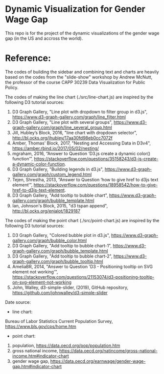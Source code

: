 # Dynamic Visualization for Gender Wage Gap

This repo is for the project of the dynamic visualizations of the gender wage gap (in the US and accross the world).



# Reference:
The codes of building the sidebar and combining text and charts are heavily based on the codes from the "slide-show" workshop by Andrew McNutt, the professor of the course CAPP 30239 Data Visualization for Public Policy.

The codes of making the line chart (./src/line-chart.js) are inspired by the following D3 tutorial sources:
1. D3 Graph Gallery, "Line plot with dropdown to filter group in d3.js", https://www.d3-graph-gallery.com/graph/line_filter.html
2. D3 Graph Gallery, "Line plot with several groups", https://www.d3-graph-gallery.com/graph/line_several_group.html
3. Jill, Hubley’s Block, 2016, "line chart with dropdown selector", http://bl.ocks.org/jhubley/17aa30fd98eb0cc7072f
4. Amber, Thomas' Block, 2017, "Nesting and Accessing Data in D3v4", https://amber.rbind.io/2017/05/02/nesting/
5. mgraham, 2016, “Answer to Question ‘D3.js create a dynamic color() function’”, https://stackoverflow.com/questions/35158243/d3-js-create-a-dynamic-color-function.
6. D3 Graph Gallery, "Building legends in d3.js", https://www.d3-graph-gallery.com/graph/custom_legend.html
7. Tejen, Shrestha, 2013, “Answer to Question ‘how to give href to d3js text element’”, https://stackoverflow.com/questions/18958542/how-to-give-href-to-d3js-text-element.
8. D3 Graph Gallery, "Add tooltip to bubble chart", https://www.d3-graph-gallery.com/graph/bubble_template.html
9. Ian, Johnson's Block, 2015, "d3 tspan append", http://bl.ocks.org/enjalot/1829187

The codes of making the point chart (./src/point-chart.js) are inspired by the following D3 tutorial sources:
1. D3 Graph Gallery, "Colored bubble plot in d3.js", https://www.d3-graph-gallery.com/graph/bubble_color.html
2. D3 Graph Gallery, "Add tooltip to bubble chart-1", https://www.d3-graph-gallery.com/graph/bubble_template.html
3. D3 Graph Gallery, "Add tooltip to bubble chart-2", https://www.d3-graph-gallery.com/graph/bubble_tooltip.html
4. AmeliaBR, 2014, "Answer to Question 'D3 - Positioning tooltip on SVG element not working'", https://stackoverflow.com/questions/21153074/d3-positioning-tooltip-on-svg-element-not-working
5. John, Walley, d3-simple-slider, (2019), GitHub repository, https://github.com/johnwalley/d3-simple-slider

Date source:
- line chart:

Bureau of Labor Statistics Current Population Survey, https://www.bls.gov/cps/home.htm
- point chart:

1. population, https://data.oecd.org/pop/population.htm
2. gross national income, https://data.oecd.org/natincome/gross-national-income.htm#indicator-chart
3. gender wage gap, https://data.oecd.org/earnwage/gender-wage-gap.htm#indicator-chart
